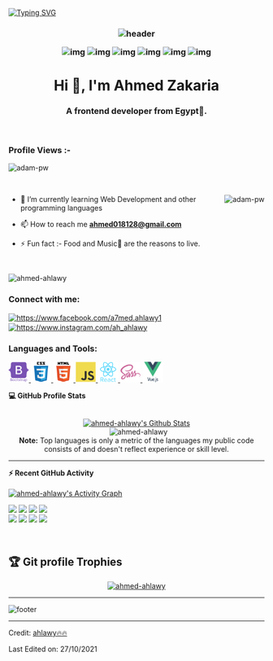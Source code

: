 [![Typing SVG](https://readme-typing-svg.herokuapp.com?font=Lobster&size=21&duration=4996&color=F7A409&background=3C46FF00&width=378&height=48&lines=Hello%F0%9F%94%A5+Am+Ahmed+Zakaria;Welcome+To+my+Profile+%E2%9C%85)](https://git.io/typing-svg)


<h3 align="center">
  
  ![header](https://user-images.githubusercontent.com/59575502/127335491-fdba1874-e943-4d3c-ab8c-678ffe22f8b8.png)
 
  
![img](https://custom-icon-badges.herokuapp.com/badge/Repo-blue.svg?logo=repo)
![img](https://custom-icon-badges.herokuapp.com/badge/Star-yellow.svg?logo=star)
![img](https://custom-icon-badges.herokuapp.com/badge/Issue-red.svg?logo=issue)
![img](https://custom-icon-badges.herokuapp.com/badge/Fork-orange.svg?logo=fork)
![img](https://custom-icon-badges.herokuapp.com/badge/Commit-green.svg?logo=commit)
![img](https://custom-icon-badges.herokuapp.com/badge/Pull%20Request-purple.svg?logo=pr)
<h1 align="center">Hi 👋, I'm Ahmed Zakaria</h1>
<h3 align="center">A  frontend developer from Egypt🌟.</h3>

<br>

<p align="right"> <h3>Profile Views :-</h3> <img src="https://komarev.com/ghpvc/?username=adam-pw&label=Profile%20views&color=0e75b6&style=flat"
    alt="adam-pw" /> 
  </p>

<br>

<p><img align="right" src="https://github.com/Adam-pw/Adam-pw/blob/main/animation_500_kxa883sd.gif" alt="adam-pw" /></p>


- 🌱 I’m currently learning Web Development and other programming languages

- 📫 How to reach me **ahmed018128@gmail.com**

- ⚡ Fun fact :- Food and Music🎵 are the reasons to live.

<br>
<p align="left"> <img src="https://komarev.com/ghpvc/?username=ahmed-ahlawy&label=Profile%20views&color=0a0a0a&style=flat-square" alt="ahmed-ahlawy" /> </p>

<h3 align="left">Connect with me:</h3>
<p align="left">
<a href="https://www.facebook.com/a7med.ahlawy1" target="_blank"><img align="center" src="https://raw.githubusercontent.com/rahuldkjain/github-profile-readme-generator/master/src/images/icons/Social/facebook.svg" alt="https://www.facebook.com/a7med.ahlawy1" height="30" width="40" /></a>
<a href="https://www.instagram.com/ah_ahlawy" target="_blank"><img align="center" src="https://raw.githubusercontent.com/rahuldkjain/github-profile-readme-generator/master/src/images/icons/Social/instagram.svg" alt="https://www.instagram.com/ah_ahlawy" height="30" width="40" /></a>
</p>

<h3 align="left">Languages and Tools:</h3>
<p align="left"> <a href="https://getbootstrap.com" target="_blank" rel="noreferrer"> <img src="https://raw.githubusercontent.com/devicons/devicon/master/icons/bootstrap/bootstrap-plain-wordmark.svg" alt="bootstrap" width="40" height="40"/> </a> <a href="https://www.w3schools.com/css/" target="_blank" rel="noreferrer"> <img src="https://raw.githubusercontent.com/devicons/devicon/master/icons/css3/css3-original-wordmark.svg" alt="css3" width="40" height="40"/> </a> <a href="https://www.w3.org/html/" target="_blank" rel="noreferrer"> <img src="https://raw.githubusercontent.com/devicons/devicon/master/icons/html5/html5-original-wordmark.svg" alt="html5" width="40" height="40"/> </a> <a href="https://developer.mozilla.org/en-US/docs/Web/JavaScript" target="_blank" rel="noreferrer"> <img src="https://raw.githubusercontent.com/devicons/devicon/master/icons/javascript/javascript-original.svg" alt="javascript" width="40" height="40"/> </a> <a href="https://reactjs.org/" target="_blank" rel="noreferrer"> <img src="https://raw.githubusercontent.com/devicons/devicon/master/icons/react/react-original-wordmark.svg" alt="react" width="40" height="40"/> </a> <a href="https://sass-lang.com" target="_blank" rel="noreferrer"> <img src="https://raw.githubusercontent.com/devicons/devicon/master/icons/sass/sass-original.svg" alt="sass" width="40" height="40"/> </a> <a href="https://vuejs.org/" target="_blank" rel="noreferrer"> <img src="https://raw.githubusercontent.com/devicons/devicon/master/icons/vuejs/vuejs-original-wordmark.svg" alt="vuejs" width="40" height="40"/> </a> </p>


<summary><b>💻 GitHub Profile Stats</b></summary>
  <br/>
  <p align="center">
    <a href="https://github.com/anuraghazra/github-readme-stats"><img alt="ahmed-ahlawy's Github Stats" src="https://github-readme-stats.vercel.app/api?username=ahmed-ahlawy&show_icons=true&count_private=true&theme=algolia" height="192px"/></a>
<br/>
  &nbsp;
	  <img src="https://github-readme-stats.vercel.app/api/top-langs?username=ahmed-ahlawy&langs_count=10&show_icons=true&locale=en&layout=compact&theme=algolia" alt="ahmed-ahlawy" height="192px"/>
  <br/>
  <b>Note:</b> Top languages is only a metric of the languages my public code consists of and doesn't reflect experience or skill level.
  </p>

----

  <summary><b>⚡ Recent GitHub Activity</b></summary>
  <br/>
   <a href="https://github.com/7oSkaaa"><img alt="ahmed-ahlawy's Activity Graph" src="https://activity-graph.herokuapp.com/graph?username=7oSkaaa&custom_title=7oSkaaa's%20Contribution%20Graph&theme=react-dark" /></a>
  <br/>
<p>
  <code><img width="15%" src="https://www.vectorlogo.zone/logos/javascript/javascript-ar21.svg"></code>
  <code><img width="15%" src="https://www.vectorlogo.zone/logos/CSS3/CSS3-ar21.svg"></code>
  <code><img width="15%" src="https://www.vectorlogo.zone/logos/Vue.js/Vue.js-ar21.svg"></code>
  <code><img width="15%" src="https://www.vectorlogo.zone/logos/Sass/Sass-ar21.svg"></code>
  <br />
  <code><img width="15%" src="https://www.vectorlogo.zone/logos/reactjs/reactjs-ar21.svg"></code>
  <code><img width="15%" src="https://www.vectorlogo.zone/logos/angular/angular-ar21.svg"></code>
  <code><img width="15%" src="https://www.vectorlogo.zone/logos/HTML5/HTML5-ar21.svg"></code>
  <code><img width="15%" src="https://www.vectorlogo.zone/logos/BOOTSTRAB/BOOTSTRAB-ar21.svg"></code>
  <br />
</p>
<br/>

## :trophy: Git profile Trophies

<p align="center"> <a href="https://github.com/ryo-ma/github-profile-trophy"><img src="https://github-profile-trophy.vercel.app/?username=ahmed-ahlawy&layout=compact&theme=algolia" alt="ahmed-ahlawy" /></a> </p>

-----
![footer](https://user-images.githubusercontent.com/59575502/127335603-f2ca1bc8-1fdc-4bd6-8dd6-66358fb089a4.png)

------
Credit: [ahlawy🔥🔥](https://github.com/ahmed-ahlawy)

Last Edited on: 27/10/2021

<br>
